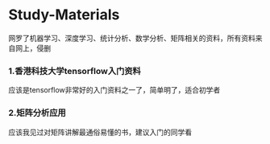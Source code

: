 # Study-Materials
网罗了机器学习、深度学习、统计分析、数学分析、矩阵相关的资料，所有资料来自网上，侵删

### 1.香港科技大学tensorflow入门资料
应该是tensorflow非常好的入门资料之一了，简单明了，适合初学者

### 2.矩阵分析应用
应该我见过对矩阵讲解最通俗易懂的书，建议入门的同学看
